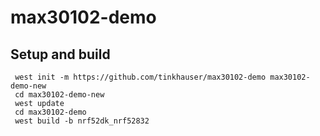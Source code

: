 # max30102-demo

## Setup and build
```
 west init -m https://github.com/tinkhauser/max30102-demo max30102-demo-new
 cd max30102-demo-new
 west update
 cd max30102-demo
 west build -b nrf52dk_nrf52832
 ```
